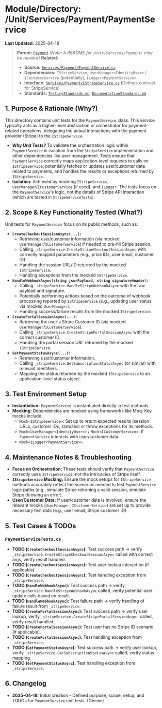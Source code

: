 # Module/Directory: /Unit/Services/Payment/PaymentService

**Last Updated:** 2025-04-18

> **Parent:** [`Payment`](../README.md)
> *(Note: A README for `/Unit/Services/Payment/` may be needed)*
> **Related:**
> * **Source:** [`Services/Payment/PaymentService.cs`](../../../../../api-server/Services/Payment/PaymentService.cs)
> * **Dependencies:** `IStripeService`, `UserManager<IdentityUser>` / `ICustomerService` (potentially), `ILogger<PaymentService>`
> * **Interface:** [`Services/Payment/IStripeService.cs`](../../../../../api-server/Services/Payment/StripeService.cs) (Defines contract for StripeService)
> * **Standards:** [`TestingStandards.md`](../../../../../Zarichney.Standards/Standards/TestingStandards.md), [`DocumentationStandards.md`](../../../../../Zarichney.Standards/Development/DocumentationStandards.md)

## 1. Purpose & Rationale (Why?)

This directory contains unit tests for the `PaymentService` class. This service typically acts as a higher-level abstraction or orchestrator for payment-related operations, delegating the actual interactions with the payment provider (Stripe) to the `IStripeService`.

* **Why Unit Tests?** To validate the orchestration logic within `PaymentService` in isolation from the `StripeService` implementation and other dependencies like user management. Tests ensure that `PaymentService` correctly maps application-level requests to calls on `IStripeService`, potentially fetches or updates user/customer data related to payments, and handles the results or exceptions returned by `IStripeService`.
* **Isolation:** Achieved by mocking `IStripeService`, `UserManager`/`ICustomerService` (if used), and `ILogger`. The tests focus on the `PaymentService`'s logic, not the details of Stripe API interaction (which are tested in `StripeServiceTests`).

## 2. Scope & Key Functionality Tested (What?)

Unit tests for `PaymentService` focus on its public methods, such as:

* **`CreateCheckoutSessionAsync(...)`:**
    * Retrieving user/customer information (via mocked `UserManager`/`ICustomerService`) if needed to pre-fill Stripe session.
    * Calling `_stripeService.CreateStripeCheckoutSessionAsync` with correctly mapped parameters (e.g., price IDs, user email, customer ID).
    * Handling the session URL/ID returned by the mocked `IStripeService`.
    * Handling exceptions from the mocked `IStripeService`.
* **`HandleWebhookAsync(string jsonPayload, string signatureHeader)`:**
    * Calling `_stripeService.HandleStripeWebhookAsync` with the raw payload and signature.
    * Potentially performing actions based on the outcome of webhook processing reported by `IStripeService` (e.g., updating user status via mocked `UserManager`).
    * Handling success/failure results from the mocked `IStripeService`.
* **`CreatePortalSessionAsync(...)`:**
    * Retrieving the user's Stripe Customer ID (via mocked `UserManager`/`ICustomerService`).
    * Calling `_stripeService.CreateStripePortalSessionAsync` with the correct customer ID.
    * Handling the portal session URL returned by the mocked `IStripeService`.
* **`GetPaymentStatusAsync(...)`:**
    * Retrieving user/customer information.
    * Calling `_stripeService.GetSubscriptionStatusAsync` (or similar) with relevant identifiers.
    * Mapping the status returned by the mocked `IStripeService` to an application-level status object.

## 3. Test Environment Setup

* **Instantiation:** `PaymentService` is instantiated directly in test methods.
* **Mocking:** Dependencies are mocked using frameworks like Moq. Key mocks include:
    * `Mock<IStripeService>`: Set up to return expected results (session URLs, customer IDs, statuses) or throw exceptions for its methods.
    * `Mock<UserManager<IdentityUser>>` / `Mock<ICustomerService>`: If `PaymentService` interacts with user/customer data.
    * `Mock<ILogger<PaymentService>>`.

## 4. Maintenance Notes & Troubleshooting

* **Focus on Orchestration:** These tests should verify that `PaymentService` correctly uses `IStripeService`, not the intricacies of Stripe itself.
* **`IStripeService` Mocking:** Ensure the mock setups for `IStripeService` methods accurately reflect the scenarios needed to test `PaymentService` logic paths (e.g., simulate Stripe returning a valid session, simulate Stripe throwing an error).
* **User/Customer Data:** If user/customer data is involved, ensure the relevant mocks (`UserManager`, `ICustomerService`) are set up to provide necessary test data (e.g., user email, Stripe customer ID).

## 5. Test Cases & TODOs

### `PaymentServiceTests.cs`
* **TODO (`CreateCheckoutSessionAsync`):** Test success path -> verify `_stripeService.CreateStripeCheckoutSessionAsync` called with correct args, verify result handled.
* **TODO (`CreateCheckoutSessionAsync`):** Test user lookup interaction (if applicable).
* **TODO (`CreateCheckoutSessionAsync`):** Test handling exception from `_stripeService`.
* **TODO (`HandleWebhookAsync`):** Test success path -> verify `_stripeService.HandleStripeWebhookAsync` called, verify potential user update calls based on result.
* **TODO (`HandleWebhookAsync`):** Test failure path -> verify handling of failure result from `_stripeService`.
* **TODO (`CreatePortalSessionAsync`):** Test success path -> verify user lookup, verify `_stripeService.CreateStripePortalSessionAsync` called, verify result handled.
* **TODO (`CreatePortalSessionAsync`):** Test user has no Stripe ID scenario (if applicable).
* **TODO (`CreatePortalSessionAsync`):** Test handling exception from `_stripeService`.
* **TODO (`GetPaymentStatusAsync`):** Test success path -> verify user lookup, verify `_stripeService.GetSubscriptionStatusAsync` called, verify status mapping.
* **TODO (`GetPaymentStatusAsync`):** Test handling exception from `_stripeService`.

## 6. Changelog

* **2025-04-18:** Initial creation - Defined purpose, scope, setup, and TODOs for `PaymentService` unit tests. (Gemini)

